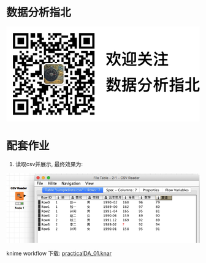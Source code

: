 # 数据分析指北

![](./欢迎关注公众号.PNG)

# 配套作业

1. 读取csv并展示, 最终效果为:

![](./knimeCSVsample.png)

knime workflow 下载: [practicalDA_01.knar](https://github.com/HaveF/practicalDA/raw/master/practicalDA_01.knar)



